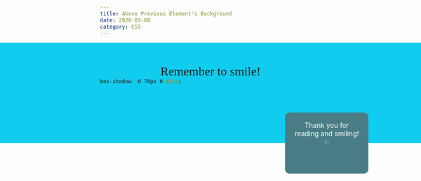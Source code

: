 ```yaml
---
title: Above Previous Element's Background
date: 2020-03-08
category: CSS
---
```


<Teleport to="#app">
<header>
    <div class="intro">
        Remember to smile!
    </div>
    <div class="box">
        Thank you for reading and smiling!✨
    </div>
</header>
</Teleport>

How to make the element seem to be above the previous element's background color. You don't want to use negative margins, as they can lead to errors later on. Using `box-shadow` to extend the background color creates a nice effect.

```css
box-shadow: 0 70px 0 #1ce;
```

See the result above the title.

<style scoped>
    header{
        position: absolute;
        left: 0;
        right: 0;
        top: var(--menu-height);
    }
    .intro{
        background: #1CE;
        height: 60px;
        padding: 50px;
        font-family: fantasy;
        text-align: center;
        font-size: 2em;
        box-shadow: 0 70px 0 #1CE;
    }
    .box{
        background: #4A7C85;
        height: 100px;
        width: 150px;
        padding: 20px;
        border-radius: 10px;
        color: white;
        font-size: 1.1em;
        position: absolute;
        right: 120px;
    }
</style>

<script setup>
import { onMounted } from 'vue'

onMounted(() => {
  document.querySelector('article').style.marginTop="200px"
})
</script>
